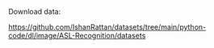 Download data:

https://github.com/IshanRattan/datasets/tree/main/python-code/dl/image/ASL-Recognition/datasets
